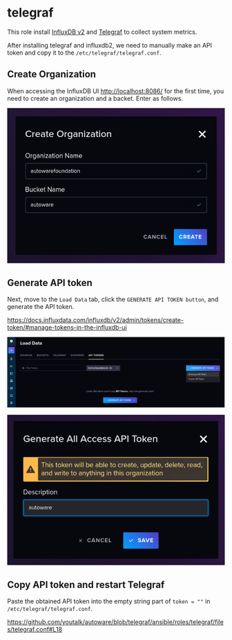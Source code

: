 # telegraf

This role install [InfluxDB v2](https://docs.influxdata.com/influxdb/v2/get-started/) and [Telegraf](https://docs.influxdata.com/telegraf/v1/) to collect system metrics.

After installing telegraf and influxdb2, we need to manually make an API token and copy it to the `/etc/telegraf/telegraf.conf`.

## Create Organization

When accessing the InfluxDB UI <http://localhost:8086/> for the first time, you need to create an organization and a backet. Enter as follows.

![](./files/create-org.png)

## Generate API token

Next, move to the `Load Data` tab, click the `GENERATE API TOKEN button`, and generate the API token.

<https://docs.influxdata.com/influxdb/v2/admin/tokens/create-token/#manage-tokens-in-the-influxdb-ui>

![](./files/load-data.png)

![](./files/generate-api-token.png)

## Copy API token and restart Telegraf

Paste the obtained API token into the empty string part of `token = ""` in `/etc/telegraf/telegraf.conf`.

<https://github.com/youtalk/autoware/blob/telegraf/ansible/roles/telegraf/files/telegraf.conf#L18>

